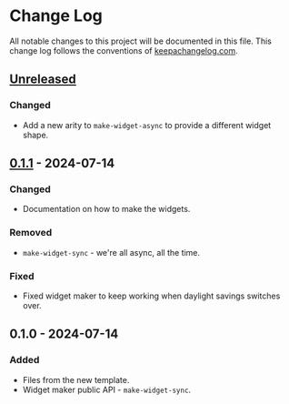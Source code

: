 # Change Log
All notable changes to this project will be documented in this file. This change log follows the conventions of [keepachangelog.com](http://keepachangelog.com/).

## [Unreleased]
### Changed
- Add a new arity to `make-widget-async` to provide a different widget shape.

## [0.1.1] - 2024-07-14
### Changed
- Documentation on how to make the widgets.

### Removed
- `make-widget-sync` - we're all async, all the time.

### Fixed
- Fixed widget maker to keep working when daylight savings switches over.

## 0.1.0 - 2024-07-14
### Added
- Files from the new template.
- Widget maker public API - `make-widget-sync`.

[Unreleased]: https://sourcehost.site/your-name/garmin-dashboards/compare/0.1.1...HEAD
[0.1.1]: https://sourcehost.site/your-name/garmin-dashboards/compare/0.1.0...0.1.1
